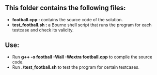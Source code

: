 ## This folder contains the following files: 
 - __football.cpp :__ contains the source code of the solution.
 - __test_football.sh :__ a Bourne shell script that runs the program for each testcase and check its validity.
 
 ## Use:
  - Run __g++ -o football -Wall -Wextra football.cpp__ to compile the source code.
  - Run __./test_football.sh__ to test the program for certain testcases.
